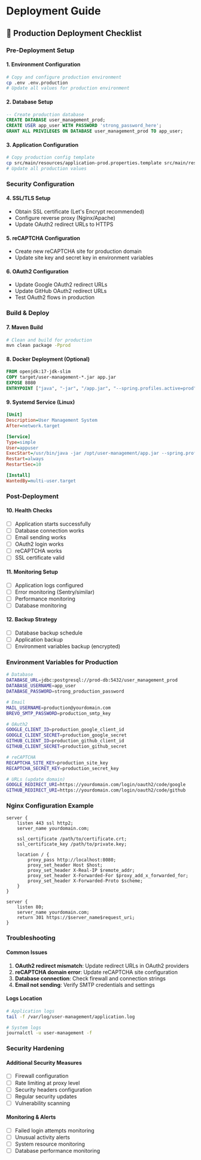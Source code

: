 # Deployment Guide

## 🚀 Production Deployment Checklist

### Pre-Deployment Setup

#### 1. Environment Configuration
```bash
# Copy and configure production environment
cp .env .env.production
# Update all values for production environment
```

#### 2. Database Setup
```sql
-- Create production database
CREATE DATABASE user_management_prod;
CREATE USER app_user WITH PASSWORD 'strong_password_here';
GRANT ALL PRIVILEGES ON DATABASE user_management_prod TO app_user;
```

#### 3. Application Configuration
```bash
# Copy production config template
cp src/main/resources/application-prod.properties.template src/main/resources/application-prod.properties
# Update all production values
```

### Security Configuration

#### 4. SSL/TLS Setup
- Obtain SSL certificate (Let's Encrypt recommended)
- Configure reverse proxy (Nginx/Apache)
- Update OAuth2 redirect URLs to HTTPS

#### 5. reCAPTCHA Configuration
- Create new reCAPTCHA site for production domain
- Update site key and secret key in environment variables

#### 6. OAuth2 Configuration
- Update Google OAuth2 redirect URLs
- Update GitHub OAuth2 redirect URLs
- Test OAuth2 flows in production

### Build & Deploy

#### 7. Maven Build
```bash
# Clean and build for production
mvn clean package -Pprod
```

#### 8. Docker Deployment (Optional)
```dockerfile
FROM openjdk:17-jdk-slim
COPY target/user-management-*.jar app.jar
EXPOSE 8080
ENTRYPOINT ["java", "-jar", "/app.jar", "--spring.profiles.active=prod"]
```

#### 9. Systemd Service (Linux)
```ini
[Unit]
Description=User Management System
After=network.target

[Service]
Type=simple
User=appuser
ExecStart=/usr/bin/java -jar /opt/user-management/app.jar --spring.profiles.active=prod
Restart=always
RestartSec=10

[Install]
WantedBy=multi-user.target
```

### Post-Deployment

#### 10. Health Checks
- [ ] Application starts successfully
- [ ] Database connection works
- [ ] Email sending works
- [ ] OAuth2 login works
- [ ] reCAPTCHA works
- [ ] SSL certificate valid

#### 11. Monitoring Setup
- [ ] Application logs configured
- [ ] Error monitoring (Sentry/similar)
- [ ] Performance monitoring
- [ ] Database monitoring

#### 12. Backup Strategy
- [ ] Database backup schedule
- [ ] Application backup
- [ ] Environment variables backup (encrypted)

### Environment Variables for Production

```bash
# Database
DATABASE_URL=jdbc:postgresql://prod-db:5432/user_management_prod
DATABASE_USERNAME=app_user
DATABASE_PASSWORD=strong_production_password

# Email
MAIL_USERNAME=production@yourdomain.com
BREVO_SMTP_PASSWORD=production_smtp_key

# OAuth2
GOOGLE_CLIENT_ID=production_google_client_id
GOOGLE_CLIENT_SECRET=production_google_secret
GITHUB_CLIENT_ID=production_github_client_id
GITHUB_CLIENT_SECRET=production_github_secret

# reCAPTCHA
RECAPTCHA_SITE_KEY=production_site_key
RECAPTCHA_SECRET_KEY=production_secret_key

# URLs (update domain)
GOOGLE_REDIRECT_URI=https://yourdomain.com/login/oauth2/code/google
GITHUB_REDIRECT_URI=https://yourdomain.com/login/oauth2/code/github
```

### Nginx Configuration Example

```nginx
server {
    listen 443 ssl http2;
    server_name yourdomain.com;

    ssl_certificate /path/to/certificate.crt;
    ssl_certificate_key /path/to/private.key;

    location / {
        proxy_pass http://localhost:8080;
        proxy_set_header Host $host;
        proxy_set_header X-Real-IP $remote_addr;
        proxy_set_header X-Forwarded-For $proxy_add_x_forwarded_for;
        proxy_set_header X-Forwarded-Proto $scheme;
    }
}

server {
    listen 80;
    server_name yourdomain.com;
    return 301 https://$server_name$request_uri;
}
```

### Troubleshooting

#### Common Issues
1. **OAuth2 redirect mismatch**: Update redirect URLs in OAuth2 providers
2. **reCAPTCHA domain error**: Update reCAPTCHA site configuration
3. **Database connection**: Check firewall and connection strings
4. **Email not sending**: Verify SMTP credentials and settings

#### Logs Location
```bash
# Application logs
tail -f /var/log/user-management/application.log

# System logs
journalctl -u user-management -f
```

### Security Hardening

#### Additional Security Measures
- [ ] Firewall configuration
- [ ] Rate limiting at proxy level
- [ ] Security headers configuration
- [ ] Regular security updates
- [ ] Vulnerability scanning

#### Monitoring & Alerts
- [ ] Failed login attempts monitoring
- [ ] Unusual activity alerts
- [ ] System resource monitoring
- [ ] Database performance monitoring